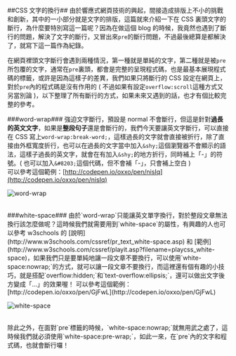 ##CSS 文字的換行##
由於響應式網頁技術的興起，間接造成排版上不小的挑戰和創新，其中的一小部分就是文字的排版，這篇就來介紹一下在 CSS 裏頭文字的斷行，為什麼要特別寫這一篇呢？因為在做這個 blog 的時候，我竟然也遇到了斷行的問題，解決了文字的斷行，又冒出來`pre`的斷行問題，不過最後總算是都解決了，就寫下這一篇作為紀錄。

在網頁裡頭文字斷行會遇到兩種情況，第一種就是單純的文字，第二種就是被`pre`所包覆的文字，通常在`pre`裏頭，都會是完整的呈現程式碼，也是最基本展現程式碼的標籤，或許是因為這樣子的差異，我們如果只將斷行的 CSS 設定在網頁上，對於`pre`內的程式碼是沒有作用的 ( 不過如果有設定`overflow:scroll`這種方式又另當別論 )，以下整理了所有斷行的方式，如果未來又遇到的話，也才有個比較完整的參考。

###word-wrap### 
強迫文字斷行，預設是 normal 不會斷行，但這是針對**過長的英文文字**，如果是**整段句子**還是會斷行的，我們今天要讓英文字斷行，可以直接在 CSS 寫上`word-wrap:break-word;`，這樣過長的文字就會直接被折行，除了直接由外框寬度折行，也可以在過長的文字當中加入`&shy;`這個瀏覽器不會顯示的語法，這樣子過長的英文字，就會在有加入`&shy;`的地方折行，同時補上「-」的符號。( 也可以加入`&#8203;`這個代碼，但不會補「-」，只會補上空白 )  
可以參考這個範例：[http://codepen.io/oxxo/pen/nisIq](http://codepen.io/oxxo/pen/nisIq)  

![word-wrap](https://lh5.googleusercontent.com/-S5TVA189W-A/U4yUwYmPBeI/AAAAAAAA3-A/sHoyqvoZVFU/s000/20140602_2_02.png)

<br/>
###white-space###
由於`word-wrap`只能讓英文單字換行，對於整段文章無法換行該怎麼做呢？這時候我們就需要用到`white-space`的屬性，有興趣的人也可以參考 w3schools 的 [說明](http://www.w3schools.com/cssref/pr_text_white-space.asp) 和 [範例](http://www.w3schools.com/cssref/playit.asp?filename=playcss_white-space)，如果我們只是要單純地讓一段文章不要換行，可以使用`white-space:nowrap;`的方式，就可以讓一段文章不要換行，而這裡還有個有趣的小技巧，就是搭配`overflow:hidden;`和`text-overflow:ellipsis;`，還可以做出文字後方變成「...」的效果喔！ 
可以參考這個範例：[http://codepen.io/oxxo/pen/GjFwL](http://codepen.io/oxxo/pen/GjFwL)  

![white-space](https://lh4.googleusercontent.com/-T1KtJHxt6lY/U4yUwq7d6OI/AAAAAAAA398/zmBBfylzaa0/s000/20140602_2_03.png)  

<br/>
除此之外，在面對`pre`標籤的時候，`white-space:nowrap;`就無用武之處了，這時候我們就必須使用`white-space:pre-wrap;`，如此一來，在`pre`內的文字和程式碼，也就會斷行囉！



